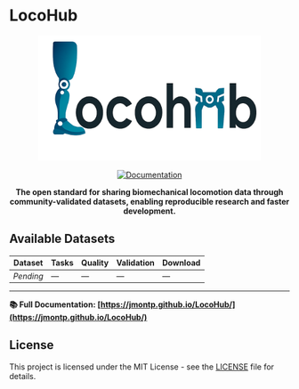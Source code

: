# LocoHub

<div align="center">
  <img src="docs/assets/locohub_logo.png" alt="LocoHub Logo" width="400">
  
  [![Documentation](https://github.com/jmontp/LocoHub/actions/workflows/deploy-docs.yml/badge.svg)](https://github.com/jmontp/LocoHub/actions/workflows/deploy-docs.yml)
  
  **The open standard for sharing biomechanical locomotion data through community-validated datasets, enabling reproducible research and faster development.**
</div>

## Available Datasets

<!-- DATASET_TABLE_START -->
| Dataset | Tasks | Quality | Validation | Download |
|---------|-------|---------|------------|----------|
| _Pending_ | — | — | — | — |
<!-- DATASET_TABLE_END -->

---

**📚 Full Documentation: [https://jmontp.github.io/LocoHub/](https://jmontp.github.io/LocoHub/)**

## License

This project is licensed under the MIT License - see the [LICENSE](LICENSE) file for details.
